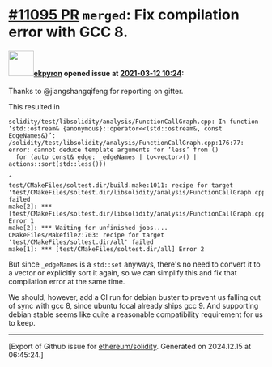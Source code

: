 # [\#11095 PR](https://github.com/ethereum/solidity/pull/11095) `merged`: Fix compilation error with GCC 8.

#### <img src="https://avatars.githubusercontent.com/u/1347491?v=4" width="50">[ekpyron](https://github.com/ekpyron) opened issue at [2021-03-12 10:24](https://github.com/ethereum/solidity/pull/11095):

Thanks to @jiangshangqifeng for reporting on gitter.

This resulted in
```
solidity/test/libsolidity/analysis/FunctionCallGraph.cpp: In function ‘std::ostream& {anonymous}::operator<<(std::ostream&, const EdgeNames&)’:
/solidity/test/libsolidity/analysis/FunctionCallGraph.cpp:176:77: error: cannot deduce template arguments for ‘less’ from ()
  for (auto const& edge: _edgeNames | to<vector>() | actions::sort(std::less()))
                                                                             ^
test/CMakeFiles/soltest.dir/build.make:1011: recipe for target 'test/CMakeFiles/soltest.dir/libsolidity/analysis/FunctionCallGraph.cpp.o' failed
make[2]: *** [test/CMakeFiles/soltest.dir/libsolidity/analysis/FunctionCallGraph.cpp.o] Error 1
make[2]: *** Waiting for unfinished jobs....
CMakeFiles/Makefile2:703: recipe for target 'test/CMakeFiles/soltest.dir/all' failed
make[1]: *** [test/CMakeFiles/soltest.dir/all] Error 2
```

But since ``_edgeNames`` is a ``std::set`` anyways, there's no need to convert it to a vector or explicitly sort it again, so we can simplify this and fix that compilation error at the same time.

We should, however, add a CI run for debian buster to prevent us falling out of sync with gcc 8, since ubuntu focal already ships gcc 9. And supporting debian stable seems like quite a reasonable compatibility requirement for us to keep.




-------------------------------------------------------------------------------



[Export of Github issue for [ethereum/solidity](https://github.com/ethereum/solidity). Generated on 2024.12.15 at 06:45:24.]
